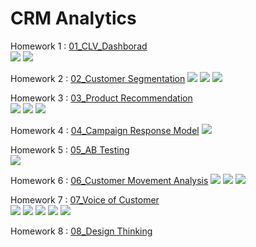 # CRM Analytics

Homework 1 : [01_CLV_Dashborad](./01_CLV_Dashborad/)  
[![](https://img.shields.io/badge/-Dashboard-blue)](#) [![](https://img.shields.io/badge/-Power--BI-blue)](#) 

Homework 2 : [02_Customer Segmentation](./02_Customer%20Segmentation) 
[![](https://img.shields.io/badge/-K--Means-blue)](#) [![](https://img.shields.io/badge/-Python-blue)](#) [![](https://img.shields.io/badge/-Google--Colab-blue)](#) 

Homework 3 : [03_Product Recommendation](./03_Product%20Recommendation)  
[![](https://img.shields.io/badge/-Market--Basket-blue)](#)  [![](https://img.shields.io/badge/-Python-blue)](#) [![](https://img.shields.io/badge/-Google--Colab-blue)](#) 

Homework 4 : [04_Campaign Response Model](./04_Campaign%20Response%20Model) 
[![](https://img.shields.io/badge/-Python-blue)](#)

Homework 5 : [05_AB Testing](./05_AB%20Testing)  
[![](https://img.shields.io/badge/-Survey-blue)](#) 

Homework 6 : [06_Customer Movement Analysis](./06_Customer%20Movement%20Analysis) 
[![](https://img.shields.io/badge/-SQL-blue)](#) [![](https://img.shields.io/badge/-BigQuery-blue)](#) [![](https://img.shields.io/badge/-Google--Data--Studio-blue)](#)  

Homework 7 : [07_Voice of Customer](./07_Voice%20of%20Customer)  
[![](https://img.shields.io/badge/-K--Means-blue)](#) [![](https://img.shields.io/badge/-Python-blue)](#) [![](https://img.shields.io/badge/-Google--Colab-blue)](#) 
[![](https://img.shields.io/badge/-Cosine--similarity-blue)](#) [![](https://img.shields.io/badge/-pythainlp-blue)](#) 

Homework 8 : [08_Design Thinking](./08_Design%20Thinking) 



